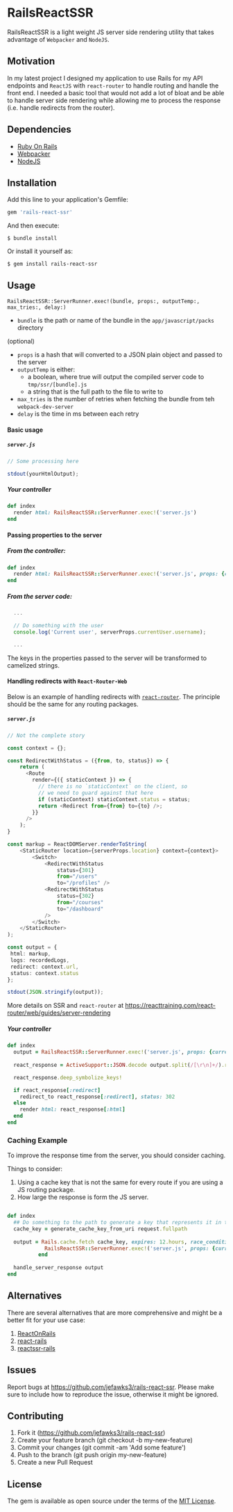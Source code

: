 # RailsReactSSR

RailsReactSSR is a light weight JS server side rendering utility that takes advantage of `Webpacker` and `NodeJS`.

## Motivation

In my latest project I designed my application to use Rails for my API endpoints and `ReactJS` with `react-router` to 
handle routing and handle the front end. I needed a basic tool that would not add a lot of bloat and be able to handle 
server side rendering while allowing me to process the response (i.e. handle redirects from the router).

## Dependencies

- [Ruby On Rails](https://rubyonrails.org/)
- [Webpacker](https://github.com/rails/webpacker)
- [NodeJS](https://nodejs.org/)

## Installation

Add this line to your application's Gemfile:

```ruby
gem 'rails-react-ssr'
```

And then execute:

    $ bundle install

Or install it yourself as:

    $ gem install rails-react-ssr

## Usage

`RailsReactSSR::ServerRunner.exec!(bundle, props:, outputTemp:, max_tries:, delay:)`

* `bundle` is the path or name of the bundle in the `app/javascript/packs` directory

(optional)

* `props` is a hash that will converted to a JSON plain object and passed to the server
* `outputTemp` is either:
  * a boolean, where true will output the compiled server code to `tmp/ssr/[bundle].js`
  * a string that is the full path to the file to write to
* `max_tries` is the number of retries when fetching the bundle from teh `webpack-dev-server`
* `delay` is the time in ms between each retry

#### Basic usage

##### `server.js`
```typescript jsx
// Some processing here

stdout(yourHtmlOutput);
```

##### Your controller
```ruby
def index
  render html: RailsReactSSR::ServerRunner.exec!('server.js')
end
```

#### Passing properties to the server

##### From the controller:

```ruby
def index
  render html: RailsReactSSR::ServerRunner.exec!('server.js', props: {current_user: current_user})
end
```

##### From the server code:

```javascript
  ...

  // Do something with the user  
  console.log('Current user', serverProps.currentUser.username);

  ...
```

The keys in the properties passed to the server will be transformed to camelized strings.

#### Handling redirects with `React-Router-Web`

Below is an example of handling redirects with [`react-router`](https://reacttraining.com/react-router/).
The principle should be the same for any routing packages.

##### `server.js`
```typescript jsx
// Not the complete story

const context = {};

const RedirectWithStatus = ({from, to, status}) => {
    return (
      <Route
        render={({ staticContext }) => {
          // there is no `staticContext` on the client, so
          // we need to guard against that here
          if (staticContext) staticContext.status = status;
          return <Redirect from={from} to={to} />;
        }}
      />
    );
}

const markup = ReactDOMServer.renderToString(
    <StaticRouter location={serverProps.location} context={context}>
        <Switch>
            <RedirectWithStatus 
                status={301} 
                from="/users" 
                to="/profiles" />
            <RedirectWithStatus
                status={302}
                from="/courses"
                to="/dashboard"
            />
        </Switch>
    </StaticRouter>
);

const output = {
 html: markup, 
 logs: recordedLogs, 
 redirect: context.url,
 status: context.status 
};

stdout(JSON.stringify(output));
```
More details on SSR and `react-router` at https://reacttraining.com/react-router/web/guides/server-rendering

##### Your controller
```ruby
def index
  output = RailsReactSSR::ServerRunner.exec!('server.js', props: {current_user: current_user, location: request.fullpath})
  
  react_response = ActiveSupport::JSON.decode output.split(/[\r\n]+/).reject(&:empty?).last

  react_response.deep_symbolize_keys!

  if react_response[:redirect]
    redirect_to react_response[:redirect], status: 302
  else
    render html: react_response[:html]
  end
end
```

### Caching Example

To improve the response time from the server, you should consider caching.

Things to consider:
1) Using a cache key that is not the same for every route if you are using a JS routing package.
2) How large the response is form the JS server.

```ruby

def index
  ## Do something to the path to generate a key that represents it in the server routes
  cache_key = generate_cache_key_from_uri request.fullpath  
  
  output = Rails.cache.fetch cache_key, expires: 12.hours, race_condition_ttl: 1.minute, namespace: :react_server do
            RailsReactSSR::ServerRunner.exec!('server.js', props: {current_user: current_user, location: request.fullpath})
          end
  
  handle_server_response output
end

```

## Alternatives

There are several alternatives that are more comprehensive and might be a better fit for your use case:

1) [ReactOnRails](https://github.com/shakacode/react_on_rails)
2) [react-rails](https://github.com/reactjs/react-rails)
3) [reactssr-rails](https://github.com/towry/reactssr-rails)

## Issues

Report bugs at https://github.com/jefawks3/rails-react-ssr.
Please make sure to include how to reproduce the issue, otherwise it might be ignored.

## Contributing

1) Fork it (https://github.com/jefawks3/rails-react-ssr)
2) Create your feature branch (git checkout -b my-new-feature)
3) Commit your changes (git commit -am 'Add some feature')
4) Push to the branch (git push origin my-new-feature)
5) Create a new Pull Request

## License

The gem is available as open source under the terms of the [MIT License](https://opensource.org/licenses/MIT).


